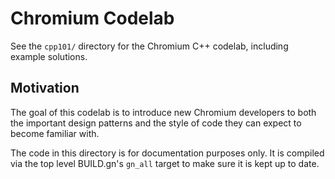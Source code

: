 # Chromium Codelab

See the `cpp101/` directory for the Chromium C++ codelab,
including example solutions.

## Motivation

The goal of this codelab is to introduce new Chromium developers to both the
important design patterns and the style of code they can expect to become
familiar with.

The code in this directory is for documentation purposes only. It is compiled
via the top level BUILD.gn's `gn_all` target to make sure it is kept up to date.
